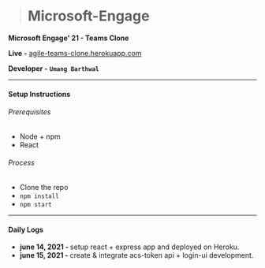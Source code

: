 > # Microsoft-Engage

__Microsoft Engage' 21 - Teams Clone__

__Live -__ [agile-teams-clone.herokuapp.com](agile-teams-clone.herokuapp.com)

__Developer -__ <code><b>Umang Barthwal</b></code>

___

#### Setup Instructions

###### Prerequisites
- Node + npm
- React

###### Process
- Clone the repo
- <code>npm install</code>
- <code>npm start</code>

___

#### Daily Logs
- <b> june 14, 2021 - </b> setup react + express app and deployed on Heroku.
- <b> june 15, 2021 - </b> create & integrate acs-token api + login-ui development.